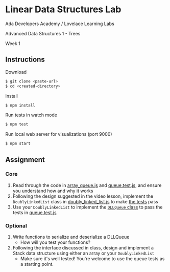 # Linear Data Structures Lab

Ada Developers Academy / Lovelace Learning Labs

Advanced Data Structures 1 - Trees

Week 1

## Instructions

Download

```sh
$ git clone <paste-url>
$ cd <created-directory>
```

Install

```sh
$ npm install
```

Run tests in watch mode

```sh
$ npm test
```

Run local web server for visualizations (port 9000)

```sh
$ npm start
```

## Assignment

### Core

1. Read through the code in [array_queue.js](src/data_structures/array_queue.js) and [queue.test.js](src/data_structures/queue.test.js), and ensure you understand how and why it works
1. Following the design suggested in the video lesson, implement the `DoublyLinkedList` class in [doubly_linked_list.js](src/data_structures/doubly_linked_list.js) to make [the tests](src/data_structures/doubly_linked_list.test.js) pass
1. Use your `DoublyLinkedList` to implement the [`DLLQueue` class](src/data_structures/dll_queue.js) to pass the tests in [queue.test.js](src/data_structures/queue.test.js)

### Optional

1. Write functions to serialize and deserialize a DLLQueue
    - How will you test your functions?
1. Following the interface discussed in class, design and implement a Stack data structure using either an array or your `DoublyLinkedList`
    - Make sure it's well tested! You're welcome to use the queue tests as a starting point.